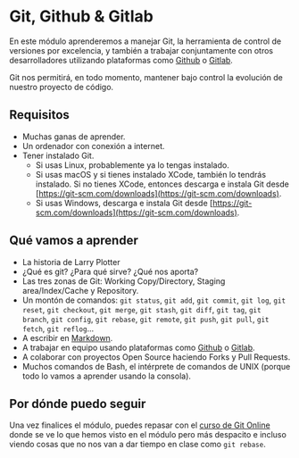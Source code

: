# Git, Github & Gitlab

En este módulo aprenderemos a manejar Git, la herramienta de control de versiones por excelencia, y también a trabajar conjuntamente con otros desarrolladores utilizando plataformas como [Github](https://github.com) o [Gitlab](https://gitlab.com).

Git nos permitirá, en todo momento, mantener bajo control la evolución de nuestro proyecto de código. 

## Requisitos

* Muchas ganas de aprender.
* Un ordenador con conexión a internet.
* Tener instalado Git. 
    * Si usas Linux, probablemente ya lo tengas instalado.
    * Si usas macOS y si tienes instalado XCode, también lo tendrás instalado. Si no tienes XCode, entonces descarga e instala Git desde [https://git-scm.com/downloads](https://git-scm.com/downloads).
    * Si usas Windows, descarga e instala Git desde [https://git-scm.com/downloads](https://git-scm.com/downloads).

## Qué vamos a aprender

- La historia de Larry Plotter
- ¿Qué es git? ¿Para qué sirve? ¿Qué nos aporta?
- Las tres zonas de Git: Working Copy/Directory, Staging area/Index/Cache y Repository.
- Un montón de comandos: `git status`, `git add`, `git commit`, `git log`, `git reset`, `git checkout`, `git merge`, `git stash`, `git diff`, `git tag`, `git branch`, `git config`, `git rebase`, `git remote`, `git push`, `git pull`, `git fetch`, `git reflog`...
- A escribir en [Markdown](https://daringfireball.net/projects/markdown/syntax).
- A trabajar en equipo usando plataformas como [Github](https://github.com) o [Gitlab](https://gitlab.com).
- A colaborar con proyectos Open Source haciendo Forks y Pull Requests.
- Muchos comandos de Bash, el intérprete de comandos de UNIX (porque todo lo vamos a aprender usando la consola).

## Por dónde puedo seguir

Una vez finalices el módulo, puedes repasar con el [curso de Git Online](https://plataforma.keepcoding.io/p/curso-git-github-sourcetree) donde se ve lo que hemos visto en el módulo pero más despacito e incluso viendo cosas que no nos van a dar tiempo en clase como `git rebase`.
